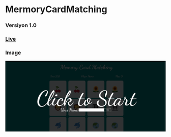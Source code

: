 ﻿# MermoryCardMatching
### Versiyon 1.0
### <a href="http://mertcanoncul.akademiprojeler.live/memorygame/">Live<a/>
### Image
<img src='icons/gamePhoto.png'>
